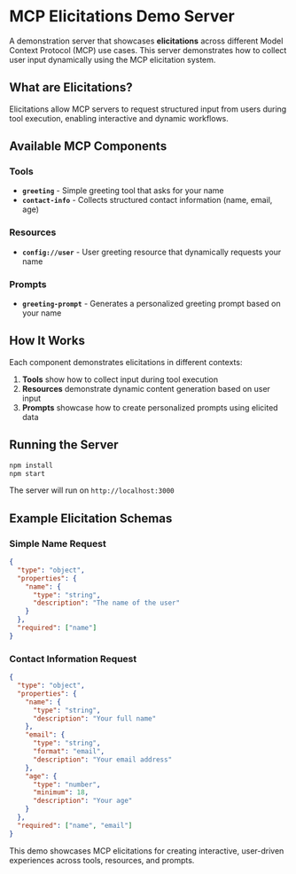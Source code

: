 # MCP Elicitations Demo Server

A demonstration server that showcases **elicitations** across different Model Context Protocol (MCP) use cases. This server demonstrates how to collect user input dynamically using the MCP elicitation system.

## What are Elicitations?

Elicitations allow MCP servers to request structured input from users during tool execution, enabling interactive and dynamic workflows.

## Available MCP Components

### Tools
- **`greeting`** - Simple greeting tool that asks for your name
- **`contact-info`** - Collects structured contact information (name, email, age)

### Resources
- **`config://user`** - User greeting resource that dynamically requests your name

### Prompts
- **`greeting-prompt`** - Generates a personalized greeting prompt based on your name

## How It Works

Each component demonstrates elicitations in different contexts:

1. **Tools** show how to collect input during tool execution
2. **Resources** demonstrate dynamic content generation based on user input
3. **Prompts** showcase how to create personalized prompts using elicited data

## Running the Server

```bash
npm install
npm start
```

The server will run on `http://localhost:3000`

## Example Elicitation Schemas

### Simple Name Request
```json
{
  "type": "object",
  "properties": {
    "name": {
      "type": "string",
      "description": "The name of the user"
    }
  },
  "required": ["name"]
}
```

### Contact Information Request
```json
{
  "type": "object",
  "properties": {
    "name": {
      "type": "string",
      "description": "Your full name"
    },
    "email": {
      "type": "string",
      "format": "email", 
      "description": "Your email address"
    },
    "age": {
      "type": "number",
      "minimum": 18,
      "description": "Your age"
    }
  },
  "required": ["name", "email"]
}
```

This demo showcases MCP elicitations for creating interactive, user-driven experiences across tools, resources, and prompts. 
